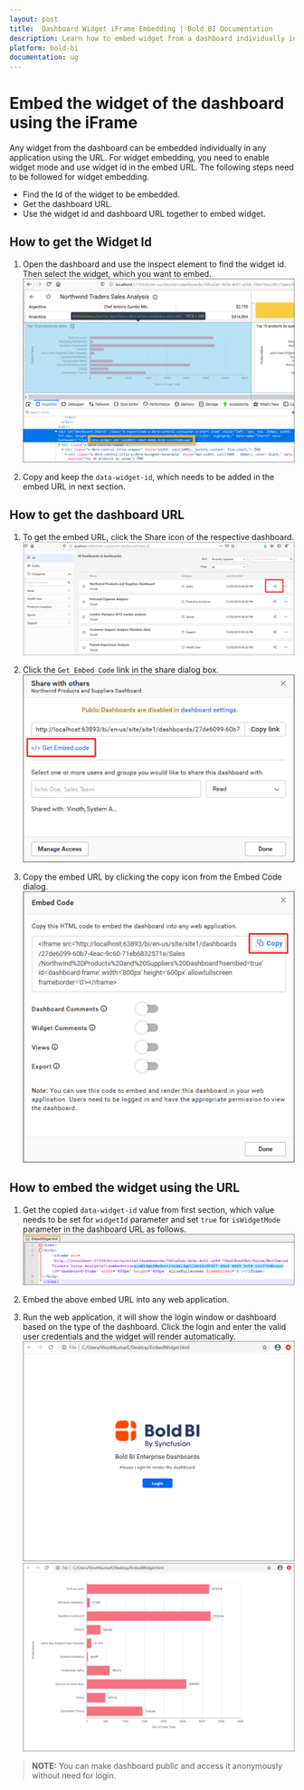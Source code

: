 ```yaml
---
layout: post
title:  Dashboard Widget iFrame Embedding | Bold BI Documentation
description: Learn how to embed widget from a dashboard individually in any application using the iFrame embed code URL.
platform: bold-bi
documentation: ug
---
```


# Embed the widget of the dashboard using the iFrame

Any widget from the dashboard can be embedded individually in any application using the URL. For widget embedding, you need to enable widget mode and use widget id in the embed URL. The following steps need to be followed for widget embedding.
* Find the Id of the widget to be embedded.
* Get the dashboard URL.
* Use the widget id and dashboard URL together to embed widget. 

## How to get the Widget Id

1. Open the dashboard and use the inspect element to find the widget id. Then select the widget, which you want to embed.  
![InspectElement](/static/assets/embedded/iFrame-based/images/inspect-element.png)

2. Copy and keep the `data-widget-id`, which needs to be added in the embed URL in next section.  

## How to get the dashboard URL

1. To get the embed URL, click the Share icon of the respective dashboard.  
![DashboardShare](/static/assets/embedded/iFrame-based/images/dashboard-share.png)  

2. Click the `Get Embed Code` link in the share dialog box.  
![EmbedCodeOption](/static/assets/embedded/iFrame-based/images/embedcode-option.png)

3. Copy the embed URL by clicking the copy icon from the Embed Code dialog.    
![CopyEmbedCode](/static/assets/embedded/iFrame-based/images/copy-embedcode.png)


## How to embed the widget using the URL

1. Get the copied `data-widget-id` value from first section, which value needs to be set for `widgetId` parameter and set `true` for `isWidgetMode` parameter in the dashboard URL as follows.    
![EmbedWidgetCode](/static/assets/embedded/iFrame-based/images/embed-widget-code.png)

2. Embed the above embed URL into any web application.    

3. Run the web application, it will show the login window or dashboard based on the type of the dashboard. Click the login and enter the valid user credentials and the widget will render automatically.  
![EmbedLogin](/static/assets/embedded/iFrame-based/images/embed-widget-login.png)  
![EmbedViewDashboard](/static/assets/embedded/iFrame-based/images/embedded-widget.png)  

> **NOTE:**  You can make dashboard public and access it anonymously without need for login.
